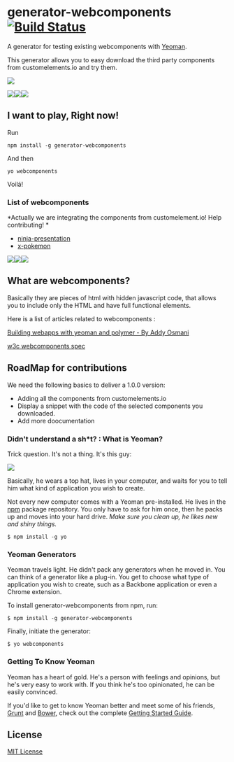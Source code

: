 # generator-webcomponents [![Build Status](https://secure.travis-ci.org/rafinskipg/generator-webcomponents.png?branch=master)](https://travis-ci.org/rafinskipg/generator-webcomponents)

A generator for testing existing webcomponents with [Yeoman](http://yeoman.io).

This generator allows you to easy download the third party components from customelements.io and try them.

![](http://www.image-upload.net/di/MO2F/screen.png)

![](http://customelements.io/img/logo.png)![](http://customelements.io/img/logo.png)![](http://customelements.io/img/logo.png)

## I want to play, Right now!

Run
`````
npm install -g generator-webcomponents
``````
And then
``````
yo webcomponents
``````

Voilá!

### List of webcomponents
*Actually we are integrating the components from customelement.io! Help contributing! *
* [ninja-presentation](https://github.com/viniciusalmeida/ninja-presentation)
* [x-pokemon](https://github.com/passy/x-pokemon)

![](http://customelements.io/img/logo.png)![](http://customelements.io/img/logo.png)![](http://customelements.io/img/logo.png)

## What are webcomponents?

Basically they are pieces of html with hidden javascript code, that allows you to include only the HTML and have full functional elements.

Here is a list of articles related to webcomponents :

[Building webapps with yeoman and polymer - By Addy Osmani](http://www.html5rocks.com/en/tutorials/webcomponents/yeoman/?redirect_from_locale=es)

[w3c webcomponents spec](http://www.w3.org/TR/2013/WD-components-intro-20130606/)

## RoadMap for contributions

We need the following basics to deliver a 1.0.0 version:

* Adding all the components from customelements.io
* Display a snippet with the code of the selected components you downloaded.
* Add more doocumentation

### Didn't understand a sh*t? : What is Yeoman?

Trick question. It's not a thing. It's this guy:

![](http://i.imgur.com/JHaAlBJ.png)

Basically, he wears a top hat, lives in your computer, and waits for you to tell him what kind of application you wish to create.

Not every new computer comes with a Yeoman pre-installed. He lives in the [npm](https://npmjs.org) package repository. You only have to ask for him once, then he packs up and moves into your hard drive. *Make sure you clean up, he likes new and shiny things.*

```
$ npm install -g yo
```

### Yeoman Generators

Yeoman travels light. He didn't pack any generators when he moved in. You can think of a generator like a plug-in. You get to choose what type of application you wish to create, such as a Backbone application or even a Chrome extension.

To install generator-webcomponents from npm, run:

```
$ npm install -g generator-webcomponents
```

Finally, initiate the generator:

```
$ yo webcomponents
```

### Getting To Know Yeoman

Yeoman has a heart of gold. He's a person with feelings and opinions, but he's very easy to work with. If you think he's too opinionated, he can be easily convinced.

If you'd like to get to know Yeoman better and meet some of his friends, [Grunt](http://gruntjs.com) and [Bower](http://bower.io), check out the complete [Getting Started Guide](https://github.com/yeoman/yeoman/wiki/Getting-Started).


## License

[MIT License](http://en.wikipedia.org/wiki/MIT_License)
